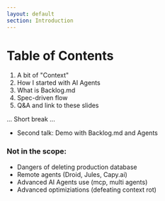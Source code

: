 ```yaml
---
layout: default
section: Introduction
---
```


# Table of Contents

1. A bit of "Context"
2. How I started with AI Agents
3. What is Backlog.md
4. Spec-driven flow
5. Q&A and link to these slides

... Short break ...

- Second talk: Demo with Backlog.md and Agents

<div class="mt-6" v-click="0">

### Not in the scope:
<v-clicks at="+2">

* Dangers of deleting production database
* Remote agents (Droid, Jules, Capy.ai)
* Advanced AI Agents use (mcp, multi agents)
* Advanced optimiziations (defeating context rot)

</v-clicks>
</div>
